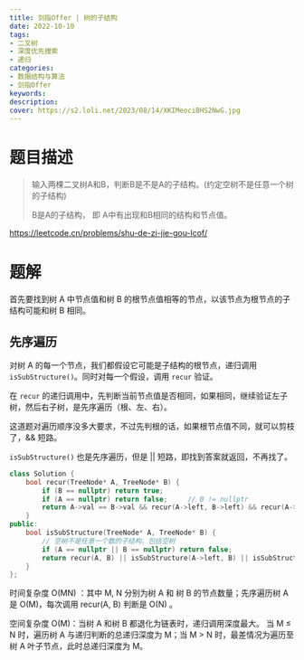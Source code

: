 ```yaml
---
title: 剑指Offer | 树的子结构
date: 2022-10-10
tags:
- 二叉树
- 深度优先搜索
- 递归
categories:
- 数据结构与算法
- 剑指Offer
keywords:
description: 
cover: https://s2.loli.net/2023/08/14/XKIMeociBHS2NwG.jpg
---
```


# 题目描述
> 输入两棵二叉树A和B，判断B是不是A的子结构。(约定空树不是任意一个树的子结构)
> 
> B是A的子结构， 即 A中有出现和B相同的结构和节点值。

https://leetcode.cn/problems/shu-de-zi-jie-gou-lcof/


# 题解

首先要找到树 A 中节点值和树 B 的根节点值相等的节点，以该节点为根节点的子结构可能和树 B 相同。

## 先序遍历

对树 A 的每一个节点，我们都假设它可能是子结构的根节点，递归调用 `isSubStructure()`。同时对每一个假设，调用 `recur` 验证。

在 `recur` 的递归调用中，先判断当前节点值是否相同，如果相同，继续验证左子树，然后右子树，是先序遍历（根、左、右）。

这道题对遍历顺序没多大要求，不过先判根的话，如果根节点值不同，就可以剪枝了，&& 短路。

`isSubStructure()` 也是先序遍历，但是 || 短路，即找到答案就返回，不再找了。

``` C++
class Solution {
    bool recur(TreeNode* A, TreeNode* B) {
        if (B == nullptr) return true;
        if (A == nullptr) return false;     // B != nullptr
        return A->val == B->val && recur(A->left, B->left) && recur(A->right, B->right);
    }
public:
    bool isSubStructure(TreeNode* A, TreeNode* B) {
        // 空树不是任意一个数的子结构，包括空树
        if (A == nullptr || B == nullptr) return false;
        return recur(A, B) || isSubStructure(A->left, B) || isSubStructure(A->right, B);
    }
};
```

时间复杂度 O(MN) ：其中 M, N 分别为树 A 和 树 B 的节点数量；先序遍历树 A 是 O(M)，每次调用 recur(A, B) 判断是 O(N) 。

空间复杂度 O(M)：当树 A 和树 B 都退化为链表时，递归调用深度最大。
当 M ≤ N 时，遍历树 A 与递归判断的总递归深度为 M；当 M > N 时，最差情况为遍历至树 A 叶子节点，此时总递归深度为 M。